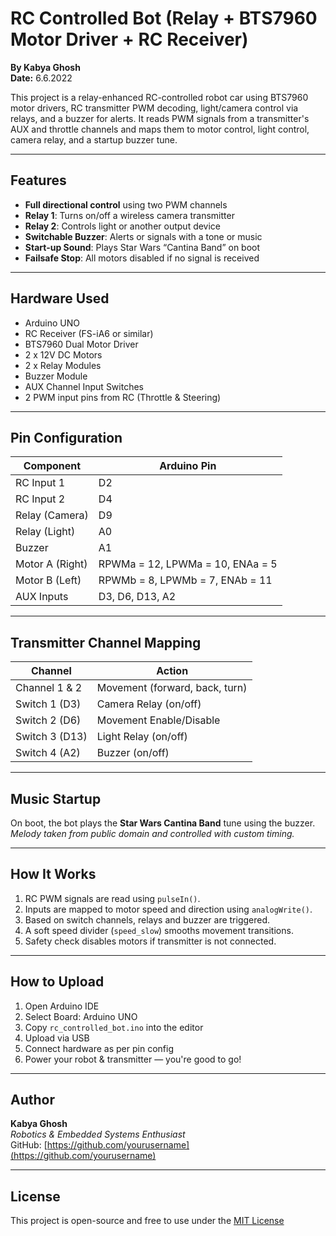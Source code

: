 # RC Controlled Bot (Relay + BTS7960 Motor Driver + RC Receiver)
**By Kabya Ghosh**  
**Date:** 6.6.2022

This project is a relay-enhanced RC-controlled robot car using BTS7960 motor drivers, RC transmitter PWM decoding, light/camera control via relays, and a buzzer for alerts. It reads PWM signals from a transmitter's AUX and throttle channels and maps them to motor control, light control, camera relay, and a startup buzzer tune.

---

## Features
- **Full directional control** using two PWM channels
- **Relay 1**: Turns on/off a wireless camera transmitter
- **Relay 2**: Controls light or another output device
- **Switchable Buzzer**: Alerts or signals with a tone or music
- **Start-up Sound**: Plays Star Wars “Cantina Band” on boot
- **Failsafe Stop**: All motors disabled if no signal is received

---

## Hardware Used
- Arduino UNO  
- RC Receiver (FS-iA6 or similar)  
- BTS7960 Dual Motor Driver  
- 2 x 12V DC Motors  
- 2 x Relay Modules  
- Buzzer Module  
- AUX Channel Input Switches  
- 2 PWM input pins from RC (Throttle & Steering)

---

## Pin Configuration

| Component         | Arduino Pin |
|------------------|-------------|
| RC Input 1       | D2          |
| RC Input 2       | D4          |
| Relay (Camera)   | D9          |
| Relay (Light)    | A0          |
| Buzzer           | A1          |
| Motor A (Right)  | RPWMa = 12, LPWMa = 10, ENAa = 5 |
| Motor B (Left)   | RPWMb = 8, LPWMb = 7, ENAb = 11 |
| AUX Inputs       | D3, D6, D13, A2 |

---

## Transmitter Channel Mapping

| Channel         | Action                        |
|----------------|-------------------------------|
| Channel 1 & 2   | Movement (forward, back, turn)|
| Switch 1 (D3)   | Camera Relay (on/off)         |
| Switch 2 (D6)   | Movement Enable/Disable       |
| Switch 3 (D13)  | Light Relay (on/off)          |
| Switch 4 (A2)   | Buzzer (on/off)               |

---

## Music Startup
On boot, the bot plays the **Star Wars Cantina Band** tune using the buzzer.  
*Melody taken from public domain and controlled with custom timing.*

---

## How It Works

1. RC PWM signals are read using `pulseIn()`.
2. Inputs are mapped to motor speed and direction using `analogWrite()`.
3. Based on switch channels, relays and buzzer are triggered.
4. A soft speed divider (`speed_slow`) smooths movement transitions.
5. Safety check disables motors if transmitter is not connected.

---

## How to Upload

1. Open Arduino IDE
2. Select Board: Arduino UNO
3. Copy `rc_controlled_bot.ino` into the editor
4. Upload via USB
5. Connect hardware as per pin config
6. Power your robot & transmitter — you're good to go!

---

## Author

**Kabya Ghosh**  
*Robotics & Embedded Systems Enthusiast*  
GitHub: [https://github.com/yourusername](https://github.com/yourusername)

---

## License

This project is open-source and free to use under the [MIT License](https://opensource.org/licenses/MIT)
